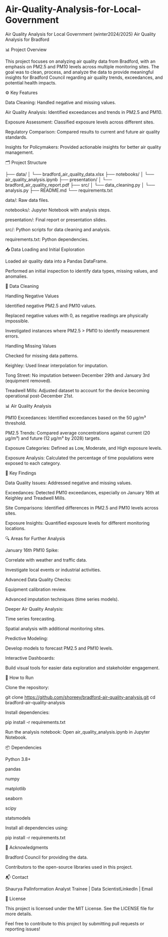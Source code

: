 # Air-Quality-Analysis-for-Local-Government
Air Quality Analysis for Local Government (winter2024/2025)
Air Quality Analysis for Bradford

📊 Project Overview

This project focuses on analyzing air quality data from Bradford, with an emphasis on PM2.5 and PM10 levels across multiple monitoring sites. The goal was to clean, process, and analyze the data to provide meaningful insights for Bradford Council regarding air quality trends, exceedances, and potential health impacts.

⚙️ Key Features

Data Cleaning: Handled negative and missing values.

Air Quality Analysis: Identified exceedances and trends in PM2.5 and PM10.

Exposure Assessment: Classified exposure levels across different sites.

Regulatory Comparison: Compared results to current and future air quality standards.

Insights for Policymakers: Provided actionable insights for better air quality management.

🗂️ Project Structure

├── data/
│   └── bradford_air_quality_data.xlsx
├── notebooks/
│   └── air_quality_analysis.ipynb
├── presentation/
│   └── bradford_air_quality_report.pdf
├── src/
│   └── data_cleaning.py
│   └── analysis.py
├── README.md
└── requirements.txt

data/: Raw data files.

notebooks/: Jupyter Notebook with analysis steps.

presentation/: Final report or presentation slides.

src/: Python scripts for data cleaning and analysis.

requirements.txt: Python dependencies.

📥 Data Loading and Initial Exploration

Loaded air quality data into a Pandas DataFrame.

Performed an initial inspection to identify data types, missing values, and anomalies.

🧹 Data Cleaning

Handling Negative Values

Identified negative PM2.5 and PM10 values.

Replaced negative values with 0, as negative readings are physically impossible.

Investigated instances where PM2.5 > PM10 to identify measurement errors.

Handling Missing Values

Checked for missing data patterns.

Keighley: Used linear interpolation for imputation.

Tong Street: No imputation between December 29th and January 3rd (equipment removed).

Treadwell Mills: Adjusted dataset to account for the device becoming operational post-December 21st.

📊 Air Quality Analysis

PM10 Exceedances: Identified exceedances based on the 50 µg/m³ threshold.

PM2.5 Trends: Compared average concentrations against current (20 µg/m³) and future (12 µg/m³ by 2028) targets.

Exposure Categories: Defined as Low, Moderate, and High exposure levels.

Exposure Analysis: Calculated the percentage of time populations were exposed to each category.

📝 Key Findings

Data Quality Issues: Addressed negative and missing values.

Exceedances: Detected PM10 exceedances, especially on January 16th at Keighley and Treadwell Mills.

Site Comparisons: Identified differences in PM2.5 and PM10 levels across sites.

Exposure Insights: Quantified exposure levels for different monitoring locations.

🔍 Areas for Further Analysis

January 16th PM10 Spike:

Correlate with weather and traffic data.

Investigate local events or industrial activities.

Advanced Data Quality Checks:

Equipment calibration review.

Advanced imputation techniques (time series models).

Deeper Air Quality Analysis:

Time series forecasting.

Spatial analysis with additional monitoring sites.

Predictive Modeling:

Develop models to forecast PM2.5 and PM10 levels.

Interactive Dashboards:

Build visual tools for easier data exploration and stakeholder engagement.

🚀 How to Run

Clone the repository:

git clone https://github.com/shoreey/bradford-air-quality-analysis.git
cd bradford-air-quality-analysis

Install dependencies:

pip install -r requirements.txt

Run the analysis notebook:
Open air_quality_analysis.ipynb in Jupyter Notebook.

📦 Dependencies

Python 3.8+

pandas

numpy

matplotlib

seaborn

scipy

statsmodels

Install all dependencies using:

pip install -r requirements.txt

🙌 Acknowledgments

Bradford Council for providing the data.

Contributors to the open-source libraries used in this project.

📬 Contact

Shaurya PalInformation Analyst Trainee | Data ScientistLinkedIn | Email

📢 License

This project is licensed under the MIT License. See the LICENSE file for more details.

Feel free to contribute to this project by submitting pull requests or reporting issues!

